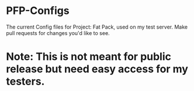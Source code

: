 # PFP-Configs

The current Config files for Project: Fat Pack, used on my test server. Make pull requests for changes you'd like to see. 


# Note: This is not meant for public release but need easy access for my testers.
